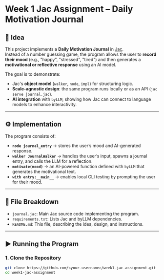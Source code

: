 # Week 1 Jac Assignment – Daily Motivation Journal

## 📖 Idea

This project implements a **Daily Motivation Journal** in [Jac](https://jaseci.org/).  
Instead of a number guessing game, the program allows the user to **record their mood** (e.g., "happy", "stressed", "tired") and then generates a **motivational or reflective response** using an AI model.

The goal is to demonstrate:
- Jac's **object model** (`walker`, `node`, `impl`) for structuring logic.
- **Scale-agnostic design**: the same program runs locally or as an API (`jac serve journal.jac`).
- **AI integration** with `byLLM`, showing how Jac can connect to language models to enhance interactivity.

---

## ⚙️ Implementation

The program consists of:
- **`node journal_entry`** → stores the user’s mood and AI-generated response.
- **`walker JournalWalker`** → handles the user’s input, spawns a journal entry, and calls the LLM for a reflection.
- **`motivate(mood)`** → an AI-powered function defined with `byLLM` that generates the motivational text.
- **`with entry:__main__`** → enables local CLI testing by prompting the user for their mood.

---

## 📂 File Breakdown

- `journal.jac`: Main Jac source code implementing the program.
- `requirements.txt`: Lists Jac and byLLM dependencies.
- `README.md`: This file, describing the idea, design, and instructions.

---

## ▶️ Running the Program

### 1. Clone the Repository
```bash
git clone https://github.com/<your-username>/week1-jac-assignment.git
cd week1-jac-assignment

